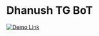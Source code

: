 # Dhanush TG BoT


 [![Demo Link](https://img.shields.io/badge/Demo%20Video-blue)](https://drive.google.com/file/d/1or43NpGCXo_etDyT8DQL5nqB2bhw23JZ/view?usp=drivesdk)


